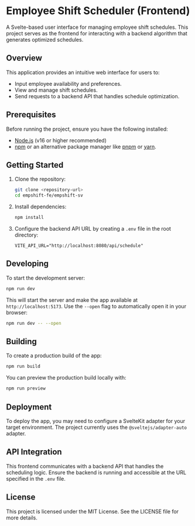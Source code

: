 # Employee Shift Scheduler (Frontend)

A Svelte-based user interface for managing employee shift schedules. This project serves as the frontend for interacting with a backend algorithm that generates optimized schedules.

## Overview

This application provides an intuitive web interface for users to:

- Input employee availability and preferences.
- View and manage shift schedules.
- Send requests to a backend API that handles schedule optimization.

## Prerequisites

Before running the project, ensure you have the following installed:

- [Node.js](https://nodejs.org/) (v16 or higher recommended)
- [npm](https://www.npmjs.com/) or an alternative package manager like [pnpm](https://pnpm.io/) or [yarn](https://yarnpkg.com/).

## Getting Started

1. Clone the repository:

   ```bash
   git clone <repository-url>
   cd empshift-fe/empshift-sv
   ```

2. Install dependencies:

   ```bash
   npm install
   ```

3. Configure the backend API URL by creating a `.env` file in the root directory:

   ```env
   VITE_API_URL="http://localhost:8080/api/schedule"
   ```

## Developing

To start the development server:

```bash
npm run dev
```

This will start the server and make the app available at `http://localhost:5173`. Use the `--open` flag to automatically open it in your browser:

```bash
npm run dev -- --open
```

## Building

To create a production build of the app:

```bash
npm run build
```

You can preview the production build locally with:

```bash
npm run preview
```

## Deployment

To deploy the app, you may need to configure a SvelteKit adapter for your target environment. The project currently uses the `@sveltejs/adapter-auto` adapter.

## API Integration

This frontend communicates with a backend API that handles the scheduling logic. Ensure the backend is running and accessible at the URL specified in the `.env` file.

## License

This project is licensed under the MIT License. See the LICENSE file for more details.